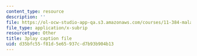 ```yaml
---
content_type: resource
description: ''
file: https://ol-ocw-studio-app-qa.s3.amazonaws.com/courses/11-384-malaysia-sustainable-cities-practicum-spring-2018/d35bfc55f81d5e65937cd7b93b904b13_KFajwRMlo0s.vtt
file_type: application/x-subrip
resourcetype: Other
title: 3play caption file
uid: d35bfc55-f81d-5e65-937c-d7b93b904b13
---
```

